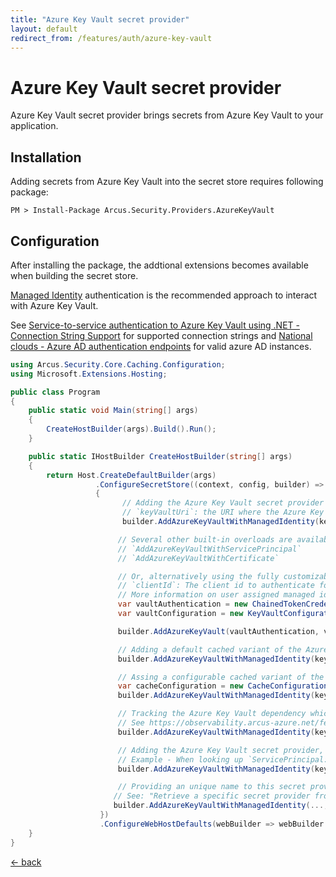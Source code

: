 ```yaml
---
title: "Azure Key Vault secret provider"
layout: default
redirect_from: /features/auth/azure-key-vault
---
```


# Azure Key Vault secret provider
Azure Key Vault secret provider brings secrets from Azure Key Vault to your application.

## Installation
Adding secrets from Azure Key Vault into the secret store requires following package:

```shell
PM > Install-Package Arcus.Security.Providers.AzureKeyVault
```

## Configuration
After installing the package, the addtional extensions becomes available when building the secret store.

[Managed Identity](https://docs.microsoft.com/en-us/azure/active-directory/managed-identities-azure-resources/overview) authentication is the recommended approach to interact with Azure Key Vault.

See [Service-to-service authentication to Azure Key Vault using .NET - Connection String Support](https://docs.microsoft.com/en-us/azure/key-vault/service-to-service-authentication#connection-string-support) for supported connection strings and [National clouds - Azure AD authentication endpoints](https://docs.microsoft.com/en-us/azure/active-directory/develop/authentication-national-cloud#azure-ad-authentication-endpoints) for valid azure AD instances. 

```csharp
using Arcus.Security.Core.Caching.Configuration;
using Microsoft.Extensions.Hosting;

public class Program
{
    public static void Main(string[] args)
    {
        CreateHostBuilder(args).Build().Run();
    }

    public static IHostBuilder CreateHostBuilder(string[] args)
    {    
        return Host.CreateDefaultBuilder(args)
                   .ConfigureSecretStore((context, config, builder) =>
                   {
                         // Adding the Azure Key Vault secret provider with the built-in overloads
                         // `keyVaultUri`: the URI where the Azure Key Vault is located.
                         builder.AddAzureKeyVaultWithManagedIdentity(keyVaultUri);

                        // Several other built-in overloads are available too:
                        // `AddAzureKeyVaultWithServicePrincipal`
                        // `AddAzureKeyVaultWithCertificate`

                        // Or, alternatively using the fully customizable approach.
                        // `clientId`: The client id to authenticate for a user assigned managed identity.
                        // More information on user assigned managed identities can be found here: https://docs.microsoft.com/en-us/azure/active-directory/managed-identities-azure-resources/overview#how-a-user-assigned-managed-identity-works-with-an-azure-vm</param>
                        var vaultAuthentication = new ChainedTokenCredential(new ManagedIdentityCredential(clientId), new EnvironmentCredential());
                        var vaultConfiguration = new KeyVaultConfiguration(keyVaultUri);

                        builder.AddAzureKeyVault(vaultAuthentication, vaultConfiguration);

                        // Adding a default cached variant of the Azure Key Vault provider (default: 5 min caching).
                        builder.AddAzureKeyVaultWithManagedIdentity(keyVaultUri, cacheConfiguration: CacheConfiguration.Default);

                        // Assing a configurable cached variant of the Azure Key Vault provider.
                        var cacheConfiguration = new CacheConfiguration(TimeSpan.FromMinutes(1));
                        builder.AddAzureKeyVaultWithManagedIdentity(keyVaultUri, cacheConfiguration);

                        // Tracking the Azure Key Vault dependency which works well together with Application Insights (default: `false`).
                        // See https://observability.arcus-azure.net/features/writing-different-telemetry-types#measuring-custom-dependencies for more information.
                        builder.AddAzureKeyVaultWithManagedIdentity(keyVaultUri, configureOptions: options => options.TrackDependency = true);

                        // Adding the Azure Key Vault secret provider, using `-` instead of `:` when looking up secrets.
                        // Example - When looking up `ServicePrincipal:ClientKey` it will be changed to `ServicePrincipal-ClientKey`.
                        builder.AddAzureKeyVaultWithManagedIdentity(keyVaultUri, mutateSecretName: secretName => secretName.Replace(":", "-"));

                        // Providing an unique name to this secret provider so it can be looked up later.
                       // See: "Retrieve a specific secret provider from the secret store"
                       builder.AddAzureKeyVaultWithManagedIdentity(..., name: "AzureKeyVault.ManagedIdentity");
                    })
                    .ConfigureWebHostDefaults(webBuilder => webBuilder.UseStartup<Startup>());
    }
}
```

[&larr; back](/)
